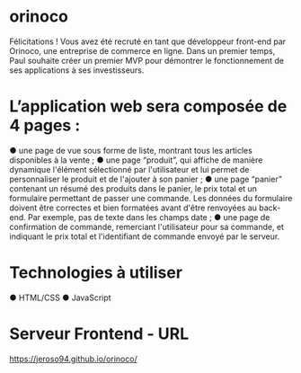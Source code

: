 # orinoco
Félicitations ! Vous avez été recruté en tant que développeur front-end par Orinoco, une entreprise de commerce en ligne.
Dans un premier temps, Paul souhaite créer un premier MVP pour démontrer le fonctionnement de ses applications à ses investisseurs.

# L’application web sera composée de 4 pages :
● une page de vue sous forme de liste, montrant tous les articles disponibles
à la vente ;
● une page “produit”, qui affiche de manière dynamique l'élément
sélectionné par l'utilisateur et lui permet de personnaliser le produit et de
l'ajouter à son panier ;
● une page “panier” contenant un résumé des produits dans le panier, le prix
total et un formulaire permettant de passer une commande. Les données
du formulaire doivent être correctes et bien formatées avant d'être
renvoyées au back-end. Par exemple, pas de texte dans les champs date ;
● une page de confirmation de commande, remerciant l'utilisateur pour sa
commande, et indiquant le prix total et l'identifiant de commande envoyé
par le serveur.

# Technologies à utiliser
● HTML/CSS
● JavaScript

# Serveur Frontend - URL
https://jeroso94.github.io/orinoco/

